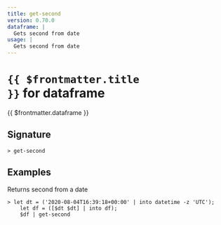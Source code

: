 ```yaml
---
title: get-second
version: 0.70.0
dataframe: |
  Gets second from date
usage: |
  Gets second from date
---
```


# <code>{{ $frontmatter.title }}</code> for dataframe

<div class='command-title'>{{ $frontmatter.dataframe }}</div>

## Signature

```> get-second ```

## Examples

Returns second from a date
```shell
> let dt = ('2020-08-04T16:39:18+00:00' | into datetime -z 'UTC');
    let df = ([$dt $dt] | into df);
    $df | get-second
```
